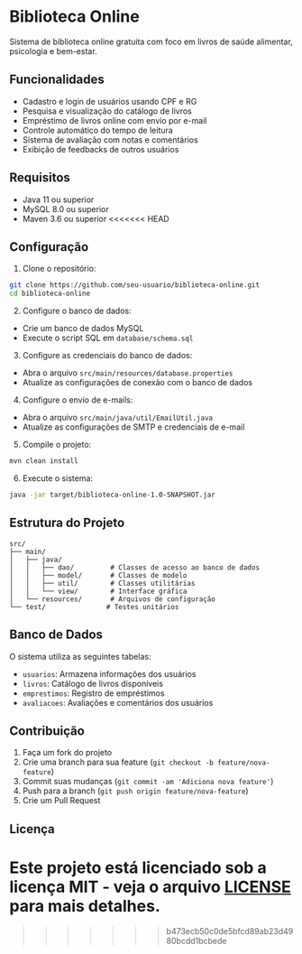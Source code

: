 # Biblioteca Online

Sistema de biblioteca online gratuita com foco em livros de saúde alimentar, psicologia e bem-estar.

## Funcionalidades

- Cadastro e login de usuários usando CPF e RG
- Pesquisa e visualização do catálogo de livros
- Empréstimo de livros online com envio por e-mail
- Controle automático do tempo de leitura
- Sistema de avaliação com notas e comentários
- Exibição de feedbacks de outros usuários

## Requisitos

- Java 11 ou superior
- MySQL 8.0 ou superior
- Maven 3.6 ou superior
<<<<<<< HEAD

## Configuração

1. Clone o repositório:
```bash
git clone https://github.com/seu-usuario/biblioteca-online.git
cd biblioteca-online
```

2. Configure o banco de dados:
- Crie um banco de dados MySQL
- Execute o script SQL em `database/schema.sql`

3. Configure as credenciais do banco de dados:
- Abra o arquivo `src/main/resources/database.properties`
- Atualize as configurações de conexão com o banco de dados

4. Configure o envio de e-mails:
- Abra o arquivo `src/main/java/util/EmailUtil.java`
- Atualize as configurações de SMTP e credenciais de e-mail

5. Compile o projeto:
```bash
mvn clean install
```

6. Execute o sistema:
```bash
java -jar target/biblioteca-online-1.0-SNAPSHOT.jar
```

## Estrutura do Projeto

```
src/
├── main/
│   ├── java/
│   │   ├── dao/         # Classes de acesso ao banco de dados
│   │   ├── model/       # Classes de modelo
│   │   ├── util/        # Classes utilitárias
│   │   └── view/        # Interface gráfica
│   └── resources/       # Arquivos de configuração
└── test/               # Testes unitários
```

## Banco de Dados

O sistema utiliza as seguintes tabelas:

- `usuarios`: Armazena informações dos usuários
- `livros`: Catálogo de livros disponíveis
- `emprestimos`: Registro de empréstimos
- `avaliacoes`: Avaliações e comentários dos usuários

## Contribuição

1. Faça um fork do projeto
2. Crie uma branch para sua feature (`git checkout -b feature/nova-feature`)
3. Commit suas mudanças (`git commit -am 'Adiciona nova feature'`)
4. Push para a branch (`git push origin feature/nova-feature`)
5. Crie um Pull Request

## Licença

Este projeto está licenciado sob a licença MIT - veja o arquivo [LICENSE](LICENSE) para mais detalhes. 
=======
>>>>>>> b473ecb50c0de5bfcd89ab23d4980bcdd1bcbede
